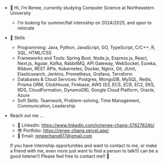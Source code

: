 - 👋 Hi, I’m Renee, currently studying Computer Science at Northeastern University
  - I’m looking for summer/fall internship on 2024/2025, and open to relocate

- 🚀 Skills
  - Programming: Java, Python, JavaScript, GO, TypeScript, C/C++, R, SQL, HTML/CSS
  - Frameworks and Tools: Spring Boot, Node.js, Express.js, React, Next.js, Agular, Kafka, RabbitMQ, API Gateway, WebSocket, Eureka, Ribbon, REST APIs, Kubernetes, Docker, Nginx, Git, JUnit, Elasticsearch, Jenkins, Prometheus, Grafana, Terraform
  - Databases & Cloud Services: Postgres, MongoDB, MySQL, Redis, Prisma ORM, ClickHouse, Firebase, AWS (S3, ECS, ECR, EC2, EKS, RDS, CloudFormation, DynamoDB), Google Cloud Platform, Oracle, Azure
  - Soft Skills: Teamwork, Problem-solving, Time Management, Communication, Leadership

  
- Reach out me ...
  - 💼 LinkedIn: https://www.linkedin.com/in/renee-chang-37627624b/
  - 😎 Portfolio: https://renee-chang.vercel.app/
  - 🌹 Email: reneechang617@gmail.com


  If you have internship opportunities and want to contact to me, or make a friend with me, even more just want to find a person to talk!(I can be a good listener!)
  Please feel free to contact me!! 🤝
<!---
Reneechang17/Reneechang17 is a ✨ special ✨ repository because its `README.md` (this file) appears on your GitHub profile.
You can click the Preview link to take a look at your changes.
--->
